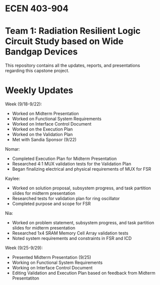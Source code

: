 # ECEN 403-904
# Team 1: Radiation Resilient Logic Circuit Study based on Wide Bandgap Devices

This repository contains all the updates, reports, and presentations regarding this capstone project.

# Weekly Updates
Week (9/18-9/22): 
- Worked on Midterm Presentation
- Worked on Functional System Requirements
- Worked on Interface Control Document
- Worked on the Execution Plan
- Worked on the Validation Plan
- Met with Sandia Sponsor (9/22)

Nomar:
- Completed Execution Plan for Midterm Presentation
- Researched 4:1 MUX validation tests for the Validation Plan
- Began finalizing electrical and physical requirements of MUX for FSR

Kaylee:
- Worked on solution proposal, subsystem progress, and task partition slides for midterm presentation
- Researched tests for validation plan for ring oscillator
- Completed purpose and scope for FSR

Nia:
- Worked on problem statement, subsystem progress, and task partition slides for midterm presentation
- Researched 1x4 SRAM Memory Cell Array validation tests
- Noted system requirements and constraints in FSR and ICD

Week (9/25-9/29):
- Presented Midterm Presentation (9/25)
- Working on Functional System Requirements
- Working on Interface Control Document
- Editing Validation and Execution Plan based on feedback from Midterm Presentatiton
